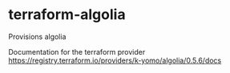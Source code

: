 # terraform-algolia
 Provisions algolia

Documentation for the terraform provider
https://registry.terraform.io/providers/k-yomo/algolia/0.5.6/docs


